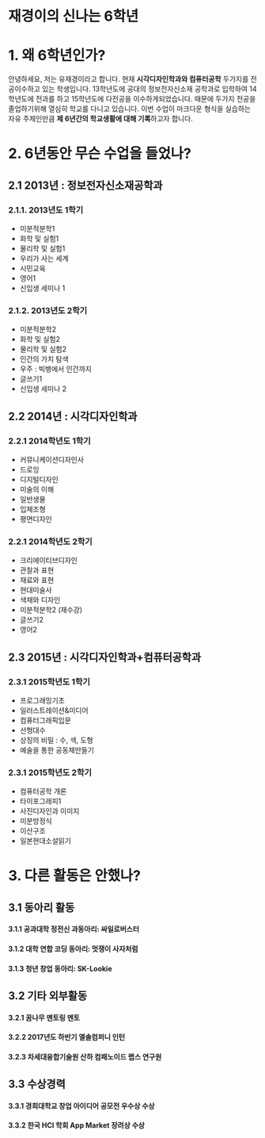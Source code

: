 # 재경이의 신나는 6학년

# 1. 왜 6학년인가?
안녕하세요, 저는 유재경이라고 합니다.   현재 **시각디자인학과와 컴퓨터공학** 두가지를 전공이수하고 있는 학생입니다. 13학년도에  공대의  정보전자신소재  공학과로  입학하여 14학년도에 전과를 하고 15학년도에 다전공을 이수하게되었습니다. 때문에  두가지  전공을  졸업하기위해  열심히  학교를  다니고  있습니다. 이번 수업이 마크다운 형식을 실습하는 자유 주제인만큼 **제 6년간의 학교생활에 대해 기록**하고자 합니다.


# 2. 6년동안 무슨 수업을 들었나?

## 2.1 2013년 : 정보전자신소재공학과

### 2.1.1. 2013년도 1학기
* 미분적분학1 
* 화학 및 실험1
* 물리학 및 실험1
* 우리가 사는 세계
* 시민교육
* 영어1
* 신입생 세미나 1
### 2.1.2. 2013년도 2학기
* 미분적분학2
* 화학 및 실험2
* 물리학 및 실험2
* 인간의 가치 탐색
* 우주 : 빅뱅에서 인간까지
* 글쓰기1
* 신입생 세미나 2

## 2.2 2014년 : 시각디자인학과
### 2.2.1 2014학년도 1학기
* 커뮤니케이션디자인사
* 드로잉
* 디지털디자인
* 미술의 이해
* 일반생물
* 입체조형
* 평면디자인
### 2.2.1 2014학년도 2학기
* 크리에이티브디자인
* 관찰과 표현
* 재료와 표현
* 현대미술사
* 색채와 디자인
* 미분적분학2 (재수강)
* 글쓰기2
* 영어2

## 2.3 2015년 : 시각디자인학과+컴퓨터공학과
### 2.3.1 2015학년도 1학기
* 프로그래밍기초
* 일러스트레이션&미디어
* 컴퓨터그래픽입문
* 선형대수
* 상징의 비밀 : 수, 색, 도형
* 예술을 통한 공동체만들기
### 2.3.1 2015학년도 2학기
* 컴퓨터공학 개론
* 타이포그래피1
* 사진디자인과 이미지
* 미분방정식
* 이산구조
* 일본현대소설읽기

# 3. 다른 활동은 안했나?
## 3.1 동아리 활동
#### 3.1.1 공과대학 정전신 과동아리: 싸일로버스터
#### 3.1.2 대학 연합 코딩 동아리: 멋쟁이 사자처럼
#### 3.1.3 청년 창업 동아리: SK-Lookie  
## 3.2 기타 외부활동
#### 3.2.1 꿈나무 멘토링 멘토
#### 3.2.2 2017년도 하반기 엘솔컴퍼니 인턴
#### 3.2.3 차세대융합기술원 산하 컴패노이드 랩스 연구원
## 3.3 수상경력
#### 3.3.1 경희대학교 창업 아이디어 공모전 우수상 수상
#### 3.3.2 한국 HCI 학회 App Market 장려상 수상



